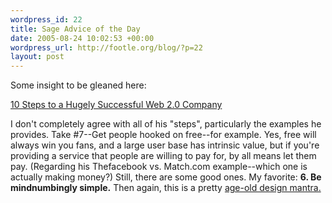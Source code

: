 ```yaml
--- 
wordpress_id: 22
title: Sage Advice of the Day
date: 2005-08-24 10:02:53 +00:00
wordpress_url: http://footle.org/blog/?p=22
layout: post
---
```

<p>Some insight to be gleaned here:</p>

<p><a href="http://www.thisisgoingtobebig.com/2005/08/10_steps_to_a_h.html">10 Steps to a Hugely Successful Web 2.0 Company</a></p>

<p>I don't completely agree with all of his "steps", particularly the examples he provides. Take #7--Get people hooked on free--for example. Yes, free will always win you fans, and a large user base has intrinsic value, but if you're providing a service that people are willing to pay for, by all means let them pay.  (Regarding his Thefacebook vs. Match.com example--which one is actually making money?)  Still, there are some good ones. My favorite: <b>6.  Be mindnumbingly simple.</b> Then again, this is a pretty <a href="http://en.wikipedia.org/wiki/KISS_principle">age-old design mantra.</a></p>



